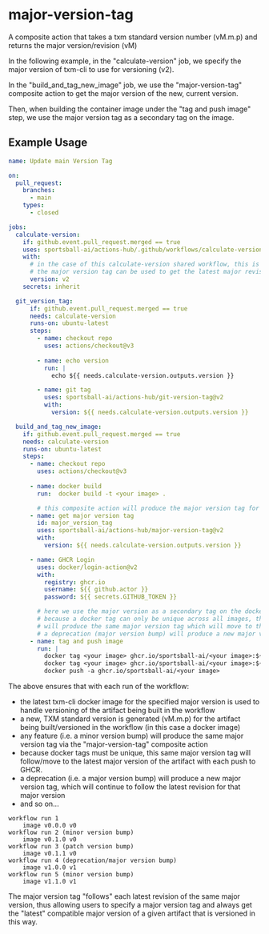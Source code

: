# major-version-tag

A composite action that takes a txm standard version number (vM.m.p) and returns the major version/revision (vM)

In the following example, in the "calculate-version" job, we specify the major version of txm-cli to use for versioning (v2).

In the "build_and_tag_new_image" job, we use the "major-version-tag" composite action to get the major version of the new, current version.

Then, when building the container image under the "tag and push image" step, we use the major version tag as a secondary tag on the image.

## Example Usage

```yaml
name: Update main Version Tag

on:
  pull_request:
    branches:
      - main
    types:
      - closed

jobs:
  calculate-version:
    if: github.event.pull_request.merged == true
    uses: sportsball-ai/actions-hub/.github/workflows/calculate-version.yml@v2
    with:
      # in the case of this calculate-version shared workflow, this is the major version of oe-cli to use for versioning
      # the major version tag can be used to get the latest major revision of any artifact that is versioned using this approach
      version: v2
    secrets: inherit

  git_version_tag:
      if: github.event.pull_request.merged == true
      needs: calculate-version
      runs-on: ubuntu-latest
      steps:
        - name: checkout repo
          uses: actions/checkout@v3
        
        - name: echo version
          run: |
            echo ${{ needs.calculate-version.outputs.version }}

        - name: git tag
          uses: sportsball-ai/actions-hub/git-version-tag@v2
          with:
            version: ${{ needs.calculate-version.outputs.version }}

  build_and_tag_new_image:
    if: github.event.pull_request.merged == true
    needs: calculate-version
    runs-on: ubuntu-latest
    steps:
      - name: checkout repo
        uses: actions/checkout@v3
      
      - name: docker build
        run:  docker build -t <your image> .     

        # this composite action will produce the major version tag for a given version
      - name: get major version tag
        id: major_version_tag
        uses: sportsball-ai/actions-hub/major-version-tag@v2
        with: 
          version: ${{ needs.calculate-version.outputs.version }}

      - name: GHCR Login
        uses: docker/login-action@v2
        with:
          registry: ghcr.io
          username: ${{ github.actor }}
          password: ${{ secrets.GITHUB_TOKEN }}

        # here we use the major version as a secondary tag on the docker image
        # because a docker tag can only be unique across all images, the next run of this workflow for a minor version bump
        # will produce the same major version tag which will move to the new version of the image that gets pushed to ghcr
        # a deprecation (major version bump) will produce a new major version tag which will then follow each revision of that major version
      - name: tag and push image
        run: |
          docker tag <your image> ghcr.io/sportsball-ai/<your image>:${{ needs.calculate-version.outputs.version }}
          docker tag <your image> ghcr.io/sportsball-ai/<your image>:${{ steps.major_version_tag.outputs.major_version }}
          docker push -a ghcr.io/sportsball-ai/<your image>

```

The above ensures that with each run of the workflow:
- the latest txm-cli docker image for the specified major version is used to handle versioning of the artifact being built in the workflow
- a new, TXM standard version is generated (vM.m.p) for the artifact being built/versioned in the workflow (in this case a docker image)
- any feature (i.e. a minor version bump) will produce the same major version tag via the "major-version-tag" composite action
- because docker tags must be unique, this same major version tag will follow/move to the latest major version of the artifact with each push to GHCR.
- a deprecation (i.e. a major version bump) will produce a new major version tag, which will continue to follow the latest revision for that major version
- and so on...

```
workflow run 1
    image v0.0.0 v0
workflow run 2 (minor version bump)
    image v0.1.0 v0
workflow run 3 (patch version bump)
    image v0.1.1 v0
workflow run 4 (deprecation/major version bump)
    image v1.0.0 v1
workflow run 5 (minor version bump)
    image v1.1.0 v1
```
The major version tag "follows" each latest revision of the same major version, thus allowing users to specify a major version tag and always get the "latest" compatible major version of a given artifact that is versioned in this way.